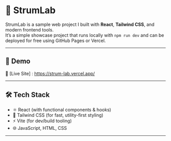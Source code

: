 # 🎸 StrumLab

StrumLab is a sample web project I built with **React**, **Tailwind CSS**, and modern frontend tools.  
It’s a simple showcase project that runs locally with `npm run dev` and can be deployed for free using GitHub Pages or Vercel.

---

## 🚀 Demo
🔗 [Live Site] : https://strum-lab.vercel.app/  

---

## 🛠️ Tech Stack
- ⚛️ React (with functional components & hooks)  
- 🎨 Tailwind CSS (for fast, utility-first styling)  
- ⚡ Vite (for dev/build tooling)  
- 🌐 JavaScript, HTML, CSS  

---


